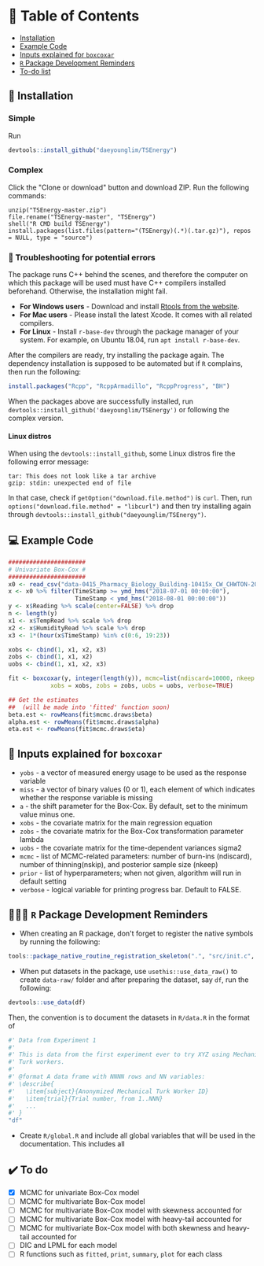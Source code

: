 # 📝 Table of Contents
+ [Installation](#installation)
+ [Example Code](#example_code)
+ [Inputs explained for `boxcoxar`](#inputs)
+ [`R` Package Development Reminders](#dev_reminders)
+ [To-do list](#to_do)

## 🔨 Installation <a name = "installation"></a>
### Simple
Run
```r
devtools::install_github("daeyounglim/TSEnergy")
```

### Complex
Click the "Clone or download" button and download ZIP. Run the following commands:
```
unzip("TSEnergy-master.zip")
file.rename("TSEnergy-master", "TSEnergy")
shell("R CMD build TSEnergy")
install.packages(list.files(pattern="(TSEnergy)(.*)(.tar.gz)"), repos = NULL, type = "source")
```

### 🔧 Troubleshooting for potential errors
The package runs C++ behind the scenes, and therefore the computer on which this package will be used must have C++ compilers installed beforehand. Otherwise, the installation might fail.

* **For Windows users** - Download and install [Rtools from the website](https://cran.r-project.org/bin/windows/Rtools/).
* **For Mac users** - Please install the latest Xcode. It comes with all related compilers.
* **For Linux** - Install `r-base-dev` through the package manager of your system. For example, on Ubuntu 18.04, run `apt install r-base-dev`. 

After the compilers are ready, try installing the package again. The dependency installation is supposed to be automated but if `R` complains, then run the following:
```r
install.packages("Rcpp", "RcppArmadillo", "RcppProgress", "BH")
```
When the packages above are successfully installed, run `devtools::install_github('daeyounglim/TSEnergy')` or following the complex version.

#### Linux distros
When using the `devtools::install_github`, some Linux distros fire the following error message:
```
tar: This does not look like a tar archive
gzip: stdin: unexpected end of file
```
In that case, check if `getOption("download.file.method")` is `curl`. Then, run `options("download.file.method" = "libcurl")` and then try installing again through `devtools::install_github("daeyounglim/TSEnergy")`.

## 💻 Example Code <a name="example_code"></a>
```r
######################
# Univariate Box-Cox #
######################
x0 <- read_csv("data-0415_Pharmacy_Biology_Building-10415x_CW_CHWTON-2019-05-09.csv")
x <- x0 %>% filter(TimeStamp >= ymd_hms("2018-07-01 00:00:00"),
                   TimeStamp < ymd_hms("2018-08-01 00:00:00"))
y <- x$Reading %>% scale(center=FALSE) %>% drop
n <- length(y)
x1 <- x$TempRead %>% scale %>% drop
x2 <- x$HumidityRead %>% scale %>% drop
x3 <- 1*(hour(x$TimeStamp) %in% c(0:6, 19:23))

xobs <- cbind(1, x1, x2, x3)
zobs <- cbind(1, x1, x2)
uobs <- cbind(1, x1, x2, x3)

fit <- boxcoxar(y, integer(length(y)), mcmc=list(ndiscard=10000, nkeep = 20000), 
			xobs = xobs, zobs = zobs, uobs = uobs, verbose=TRUE)

## Get the estimates
##  (will be made into 'fitted' function soon)
beta.est <- rowMeans(fit$mcmc.draws$beta)
alpha.est <- rowMeans(fit$mcmc.draws$alpha)
eta.est <- rowMeans(fit$mcmc.draws$eta)
```

## 🔣 Inputs explained for `boxcoxar` <a name="inputs"></a>

* `yobs` - a vector of measured energy usage to be used as the response variable
* `miss` - a vector of binary values (0 or 1), each element of which indicates whether the response variable is missing
* `a` - the shift parameter for the Box-Cox. By default, set to the minimum value minus one.
* `xobs` - the covariate matrix for the main regression equation
* `zobs` - the covariate matrix for the Box-Cox transformation parameter lambda
* `uobs` - the covariate matrix for the time-dependent variances sigma2
* `mcmc` - list of MCMC-related parameters: number of burn-ins (ndiscard), number of thinning(nskip), and posterior sample size (nkeep)
* `prior` - list of hyperparameters; when not given, algorithm will run in default setting
* `verbose` - logical variable for printing progress bar. Default to FALSE.

## 👨🏻‍💻 `R` Package Development Reminders <a name="dev_reminders"></a>

* When creating an R package, don't forget to register the native symbols by running the following:
```r
tools::package_native_routine_registration_skeleton(".", "src/init.c", character_only=FALSE)
```

* When put datasets in the package, use `usethis::use_data_raw()` to create `data-raw/` folder and after preparing the dataset, say `df`, run the following:
```r
devtools::use_data(df)
```
Then, the convention is to document the datasets in `R/data.R` in the format of
```r
#' Data from Experiment 1
#'
#' This is data from the first experiment ever to try XYZ using Mechanical
#' Turk workers.
#'
#' @format A data frame with NNNN rows and NN variables:
#' \describe{
#'   \item{subject}{Anonymized Mechanical Turk Worker ID}
#'   \item{trial}{Trial number, from 1..NNN}
#'   ...
#' }
"df"
```

* Create `R/global.R` and include all global variables that will be used in the documentation. This includes all 

## ✔️ To do <a name="to_do"></a>

- [x] MCMC for univariate Box-Cox model
- [ ] MCMC for multivariate Box-Cox model
- [ ] MCMC for multivariate Box-Cox model with skewness accounted for
- [ ] MCMC for multivariate Box-Cox model with heavy-tail accounted for
- [ ] MCMC for multivariate Box-Cox model with both skewness and heavy-tail accounted for
- [ ] DIC and LPML for each model
- [ ] R functions such as `fitted`, `print`, `summary`, `plot` for each class
